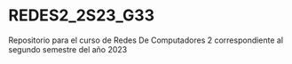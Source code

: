 # REDES2_2S23_G33
Repositorio para el curso de Redes De Computadores 2 correspondiente al segundo semestre del año 2023
